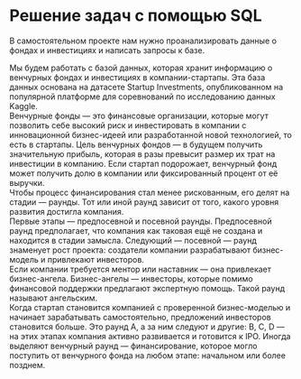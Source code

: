 # Решение задач с помощью SQL
    
В самостоятельном проекте нам нужно проанализировать данные о фондах и инвестициях и написать запросы к базе. 

Мы будем работать с базой данных, которая хранит информацию о венчурных фондах и инвестициях в компании-стартапы. Эта база данных основана на датасете Startup Investments, опубликованном на популярной платформе для соревнований по исследованию данных Kaggle.         
Венчурные фонды — это финансовые организации, которые могут позволить себе высокий риск и инвестировать в компании с инновационной бизнес-идеей или разработанной новой технологией, то есть в стартапы. Цель венчурных фондов — в будущем получить значительную прибыль, которая в разы превысит размер их трат на инвестиции в компанию. Если стартап подорожает, венчурный фонд может получить долю в компании или фиксированный процент от её выручки.       
Чтобы процесс финансирования стал менее рискованным, его делят на стадии — раунды. Тот или иной раунд зависит от того, какого уровня развития достигла компания.     
Первые этапы — предпосевной и посевной раунды. Предпосевной раунд предполагает, что компания как таковая ещё не создана и находится в стадии замысла. Следующий — посевной — раунд знаменует рост проекта: создатели компании разрабатывают бизнес-модель и привлекают инвесторов.     
Если компании требуется ментор или наставник — она привлекает бизнес-ангела. Бизнес-ангелы — инвесторы, которые помимо финансовой поддержки предлагают экспертную помощь. Такой раунд называют ангельским.     
Когда стартап становится компанией с проверенной бизнес-моделью и начинает зарабатывать самостоятельно, предложений инвесторов становится больше. Это раунд A, а за ним следуют и другие: B, C, D — на этих этапах компания активно развивается и готовится к IPO. 
Иногда выделяют венчурный раунд — финансирование, которое могло поступить от венчурного фонда на любом этапе: начальном или более позднем.     
